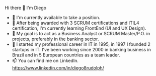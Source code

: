 Hi there 👋 I'm Diego

- 🔭 I'm currently available to take a position.
- 🌱 After being awarded with 3 SCRUM certifications and ITIL4 certification, I'm currently learning FrontEnd (UI and UX Design).
- 👯 My goal is to act as a Business Analyst or SCRUM Master/P.O. in projects, preferably in the banking sector.
- 🤔 I started my professional career in IT in 1995, in 1997 I founded 2 startups in IT. I've been working since 2000 in banking business in Brazil and in 5 European countries as a team leader.
- 📫 You can find me on LinkedIn. https://www.linkedin.com/in/diego8rudolph/
